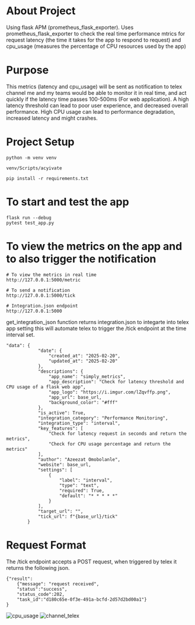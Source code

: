 # About Project
Using flask APM (prometheus_flask_exporter).
Uses prometheus_flask_exporter to check the real time performance mtrics for request latency (the time it takes for the app to respond to request) and cpu_usage (measures the percentage of CPU resources used by the app)

# Purpose 

This metrics (latency and cpu_usage) will be sent as notification to telex channel me and my teams would be able to monitor it in real time, and act quickly if the latency time passes 100-500ms (For web application). A high latency threshold can lead to poor user experience, and decreased overall performance.
High CPU usage can lead to performance degradation, increased latency and might crashes.


# Project Setup
```
python -m venv venv

venv/Scripts/acyivate

pip install -r requirements.txt
```

# To start and test the app
```
flask run --debug
pytest test_app.py
```

# To view the metrics on the app and to also trigger the notification
```
# To view the metrics in real time
http://127.0.0.1:5000/metric

# To send a notification
http://127.0.0.1:5000/tick

# Integration.json endpoint
http://127.0.0.1:5000
```

get_integration_json function returns integration.json to integarte into telex app
setting this will automate telex to trigger the /tick endpoint at the time interval set.

```
"data": {
            "date": {
                "created_at": "2025-02-20",
                "updated_at": "2025-02-20"
            },
            "descriptions": {
                "app_name": "simply_metrics",
                "app_description": "Check for latency threshold and CPU usage of a flask web app",
                "app_logo": "https://i.imgur.com/lZqvffp.png",
                "app_url": base_url,
                "background_color": "#fff"
            },
            "is_active": True,
            "integration_category": "Performance Monitoring",
            "integration_type": "interval",
            "key_features": [
                "Check for latency request in seconds and return the metrics",
                "Check for CPU usage percentage and return the metrics"
            ],
            "author": "Azeezat Omobolanle",
            "website": base_url,
            "settings": [
                {
                    "label": "interval",
                    "type": "text",
                    "required": True,
                    "default": "* * * * *"
                }
            ],
            "target_url": "",
            "tick_url": f"{base_url}/tick"
        }

```
# Request Format

The /tick endpoint accepts a POST request, when triggered by telex it returns the following json.
```
{"result":
    {"message": "request received",
    "status":"success",
    "status_code":202,
    "task_id":"d180c65e-0f3e-491a-bcfd-2d57d2bd00a1"}
}
```
![cpu_usage](https://github.com/user-attachments/assets/1274f749-19e0-4c3f-b592-8245d566a578)
![channel_telex](https://github.com/user-attachments/assets/e368ea3a-31ed-4117-ab6e-56fdc5c695f7)

